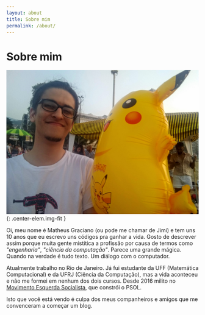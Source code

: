 ```yaml
---
layout: about
title: Sobre mim
permalink: /about/
---
```


# Sobre mim
![rapaz branco na praia sorrindo com o pikachu do lado](/assets/img/jimi-com-pikachu.jpg)
{: .center-elem.img-fit }

Oi, meu nome é Matheus Graciano (ou pode me chamar de Jimi) e tem uns 10 anos que eu escrevo uns códigos pra ganhar a vida. Gosto de descrever assim porque muita gente mistitica a profissão por causa de termos como *"engenharia"*, *"ciência da computação"*. Parece uma grande mágica. Quando na verdade é tudo texto. Um diálogo com o computador.

Atualmente trabalho no Rio de Janeiro. Já fui estudante da UFF (Matemática Computacional) e da UFRJ (Ciência da Computação), mas a vida aconteceu e não me formei em nenhum dos dois cursos. Desde 2016 milito no [Movimento Esquerda Socialista](https://esquerdasocialista.com.br/), que constrói o PSOL.

Isto que você está vendo é culpa dos meus companheiros e amigos que me convenceram a começar um blog.
